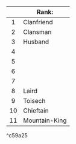 |     | Rank:         |
| :-: | ------------- |
|  1  | Clanfriend    |
|  2  | Clansman      |
|  3  | Husband       |
|  4  |               |
|  5  |               |
|  6  |               |
|  7  |               |
|  8  | Laird         |
|  9  | Toisech       |
| 10  | Chieftain     |
| 11  | Mountain-King |

^c59a25
